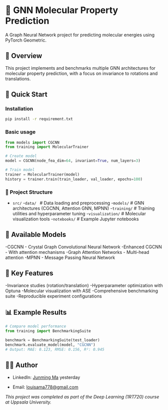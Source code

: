 # 🧪 GNN Molecular Property Prediction

A Graph Neural Network project for predicting molecular energies using PyTorch Geometric.

## 📖 Overview

This project implements and benchmarks multiple GNN architectures for molecular property prediction, with a focus on invariance to rotations and translations.

## 🚀 Quick Start

### Installation
```bash
pip install -r requirement.txt
```
### Basic usage
```python
from models import CGCNN
from training import MolecularTrainer

# Create model
model = CGCNN(node_fea_dim=64, invariant=True, num_layers=3)

# Train model
trainer = MolecularTrainer(model)
history = trainer.train(train_loader, val_loader, epochs=100)
```
### 📁 Project Structure
- `src/`
    -`data/ `         # Data loading and preprocessing
    -`models/`        # GNN architectures (CGCNN, Attention GNN, MPNN)
    -`training/`     # Training utilities and hyperparameter tuning
    -`visualization/` # Molecular visualization tools
    -`notebooks/`     # Example Jupyter notebooks

## 🧠 Available Models
-CGCNN - Crystal Graph Convolutional Neural Network
-Enhanced CGCNN - With attention mechanisms
-Graph Attention Networks - Multi-head attention
-MPNN - Message Passing Neural Network
## 🎯 Key Features
-Invariance studies (rotation/translation)
-Hyperparameter optimization with Optuna
-Molecular visualization with ASE
-Comprehensive benchmarking suite
-Reproducible experiment configurations
## 📊 Example Results
```python
# Compare model performance
from training import BenchmarkingSuite

benchmark = BenchmarkingSuite(test_loader)
benchmark.evaluate_model(model, "CGCNN")
# Output: MAE: 0.123, RMSE: 0.156, R²: 0.945
```
## 👨‍💻 Author

- LinkedIn: [Junming Ma](https://linkedin.com/in/junmingma)
yesterday

- Email: louisama778@gmail.com

*This project was completed as part of the Deep Learning (1RT720) course at Uppsala University.*
